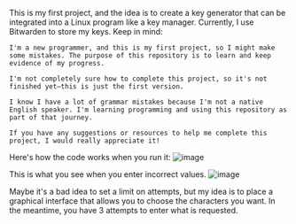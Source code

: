 This is my first project, and the idea is to create a key generator that can be integrated into a Linux program like a key manager. Currently, I use Bitwarden to store my keys.
Keep in mind:

    I'm a new programmer, and this is my first project, so I might make some mistakes. The purpose of this repository is to learn and keep evidence of my progress.

    I'm not completely sure how to complete this project, so it's not finished yet—this is just the first version.

    I know I have a lot of grammar mistakes because I'm not a native English speaker. I'm learning programming and using this repository as part of that journey.

    If you have any suggestions or resources to help me complete this project, I would really appreciate it!
Here's how the code works when you run it:
![image](https://github.com/user-attachments/assets/176c9381-2eb8-4416-abdd-4fb3868f99a7)

This is what you see when you enter incorrect values.
![image](https://github.com/user-attachments/assets/60cedd01-9041-479f-b9b0-76b93bab9249)


Maybe it's a bad idea to set a limit on attempts, but my idea is to place a graphical interface that allows you to choose the characters you want. In the meantime, you have 3 attempts to enter what is requested.
